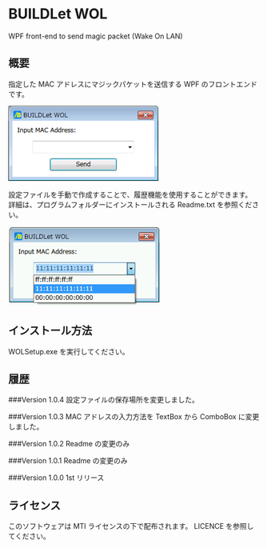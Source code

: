 # BUILDLet WOL
WPF front-end to send magic packet (Wake On LAN)

## 概要
指定した MAC アドレスにマジックパケットを送信する WPF のフロントエンドです。  

![Screenshot](/images/WOL.png)

設定ファイルを手動で作成することで、履歴機能を使用することができます。
詳細は、プログラムフォルダーにインストールされる Readme.txt を参照ください。

![History](/images/WOL_History.png)

## インストール方法
WOLSetup.exe を実行してください。

## 履歴

###Version 1.0.4
設定ファイルの保存場所を変更しました。

###Version 1.0.3
MAC アドレスの入力方法を TextBox から ComboBox に変更しました。

###Version 1.0.2
Readme の変更のみ

###Version 1.0.1
Readme の変更のみ

###Version 1.0.0
1st リリース


## ライセンス
このソフトウェアは MTI ライセンスの下で配布されます。
LICENCE を参照してください。

